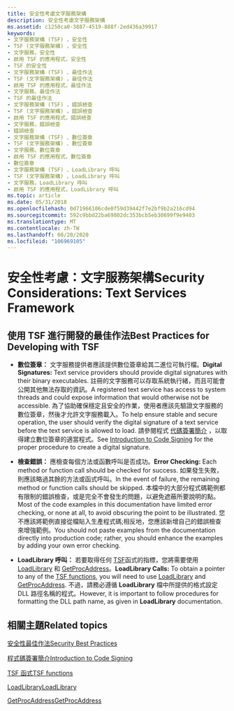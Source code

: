 ```yaml
---
title: 安全性考慮文字服務架構
description: 安全性考慮文字服務架構
ms.assetid: c1250ca0-3887-4519-888f-2ed436a39917
keywords:
- 文字服務架構 (TSF) ，安全性
- TSF (文字服務架構) ，安全性
- 文字服務，安全性
- 啟用 TSF 的應用程式，安全性
- TSF 的安全性
- 文字服務架構 (TSF) 、最佳作法
- TSF (文字服務架構) ，最佳作法
- 啟用 TSF 的應用程式，最佳作法
- 文字服務、最佳作法
- TSF 的最佳作法
- 文字服務架構 (TSF) ，錯誤檢查
- TSF (文字服務架構) ，錯誤檢查
- 啟用 TSF 的應用程式，錯誤檢查
- 文字服務，錯誤檢查
- 錯誤檢查
- 文字服務架構 (TSF) 、數位簽章
- TSF (文字服務架構) 、數位簽章
- 文字服務、數位簽章
- 啟用 TSF 的應用程式，數位簽章
- 數位簽章
- 文字服務架構 (TSF) 、LoadLibrary 呼叫
- TSF (文字服務架構) ，LoadLibrary 呼叫
- 文字服務，LoadLibrary 呼叫
- 啟用 TSF 的應用程式，LoadLibrary 呼叫
ms.topic: article
ms.date: 05/31/2018
ms.openlocfilehash: 0d71966106cde0f59d39442f7e2bf9b2a216cd94
ms.sourcegitcommit: 592c9bbd22ba69802dc353bcb5eb30699f9e9403
ms.translationtype: MT
ms.contentlocale: zh-TW
ms.lasthandoff: 08/20/2020
ms.locfileid: "106969105"
---
```

# <a name="security-considerations-text-services-framework"></a><span data-ttu-id="bfbd5-127">安全性考慮：文字服務架構</span><span class="sxs-lookup"><span data-stu-id="bfbd5-127">Security Considerations: Text Services Framework</span></span>

## <a name="best-practices-for-developing-with-tsf"></a><span data-ttu-id="bfbd5-128">使用 TSF 進行開發的最佳作法</span><span class="sxs-lookup"><span data-stu-id="bfbd5-128">Best Practices for Developing with TSF</span></span>

-   <span data-ttu-id="bfbd5-129">**數位簽章：** 文字服務提供者應該提供數位簽章給其二進位可執行檔。</span><span class="sxs-lookup"><span data-stu-id="bfbd5-129">**Digital Signatures:** Text service providers should provide digital signatures with their binary executables.</span></span> <span data-ttu-id="bfbd5-130">註冊的文字服務可以存取系統執行緒，而且可能會公開其他無法存取的資訊。</span><span class="sxs-lookup"><span data-stu-id="bfbd5-130">A registered text service has access to system threads and could expose information that would otherwise not be accessible.</span></span> <span data-ttu-id="bfbd5-131">為了協助確保穩定且安全的作業，使用者應該先驗證文字服務的數位簽章，然後才允許文字服務載入。</span><span class="sxs-lookup"><span data-stu-id="bfbd5-131">To help ensure stable and secure operation, the user should verify the digital signature of a text service before the text service is allowed to load.</span></span> <span data-ttu-id="bfbd5-132">請參閱程式 [代碼簽署簡介](/previous-versions/windows/internet-explorer/ie-developer/platform-apis/ms537361(v=vs.85)) ，以取得建立數位簽章的適當程式。</span><span class="sxs-lookup"><span data-stu-id="bfbd5-132">See [Introduction to Code Signing](/previous-versions/windows/internet-explorer/ie-developer/platform-apis/ms537361(v=vs.85)) for the proper procedure to create a digital signature.</span></span>
-   <span data-ttu-id="bfbd5-133">**檢查錯誤：** 應檢查每個方法或函數呼叫是否成功。</span><span class="sxs-lookup"><span data-stu-id="bfbd5-133">**Error Checking:** Each method or function call should be checked for success.</span></span> <span data-ttu-id="bfbd5-134">如果發生失敗，則應該略過其餘的方法或函式呼叫。</span><span class="sxs-lookup"><span data-stu-id="bfbd5-134">In the event of failure, the remaining method or function calls should be skipped.</span></span> <span data-ttu-id="bfbd5-135">本檔中的大部分程式碼範例都有限制的錯誤檢查，或是完全不會發生的問題，以避免遮蔽所要說明的點。</span><span class="sxs-lookup"><span data-stu-id="bfbd5-135">Most of the code examples in this documentation have limited error checking, or none at all, to avoid obscuring the point to be illustrated.</span></span> <span data-ttu-id="bfbd5-136">您不應該將範例直接從檔貼入生產程式碼;相反地，您應該新增自己的錯誤檢查來增強範例。</span><span class="sxs-lookup"><span data-stu-id="bfbd5-136">You should not paste examples from the documentation directly into production code; rather, you should enhance the examples by adding your own error checking.</span></span>

-   <span data-ttu-id="bfbd5-137">**LoadLibrary 呼叫：** 若要取得任何 [TSF](text-services-framework-functions.md)函式的指標，您將需要使用 [LoadLibrary](/windows/desktop/api/libloaderapi/nf-libloaderapi-loadlibrarya) 和 [GetProcAddress](/windows/desktop/api/libloaderapi/nf-libloaderapi-getprocaddress)。</span><span class="sxs-lookup"><span data-stu-id="bfbd5-137">**LoadLibrary Calls:** To obtain a pointer to any of the [TSF functions](text-services-framework-functions.md), you will need to use [LoadLibrary](/windows/desktop/api/libloaderapi/nf-libloaderapi-loadlibrarya) and [GetProcAddress](/windows/desktop/api/libloaderapi/nf-libloaderapi-getprocaddress).</span></span> <span data-ttu-id="bfbd5-138">不過，請務必遵循 **LoadLibrary** 檔中所提供的格式設定 DLL 路徑名稱的程式。</span><span class="sxs-lookup"><span data-stu-id="bfbd5-138">However, it is important to follow procedures for formatting the DLL path name, as given in **LoadLibrary** documentation.</span></span>

## <a name="related-topics"></a><span data-ttu-id="bfbd5-139">相關主題</span><span class="sxs-lookup"><span data-stu-id="bfbd5-139">Related topics</span></span>

<dl> <dt>

[<span data-ttu-id="bfbd5-140">安全性最佳作法</span><span class="sxs-lookup"><span data-stu-id="bfbd5-140">Security Best Practices</span></span>](/windows/desktop/SecBP/best-practices-for-the-security-apis)
</dt> <dt>

<span data-ttu-id="bfbd5-141">[程式碼簽署簡介](/previous-versions/windows/internet-explorer/ie-developer/platform-apis/ms537361(v=vs.85))</span><span class="sxs-lookup"><span data-stu-id="bfbd5-141">[Introduction to Code Signing](/previous-versions/windows/internet-explorer/ie-developer/platform-apis/ms537361(v=vs.85))</span></span>
</dt> <dt>

[<span data-ttu-id="bfbd5-142">TSF 函式</span><span class="sxs-lookup"><span data-stu-id="bfbd5-142">TSF functions</span></span>](text-services-framework-functions.md)
</dt> <dt>

[<span data-ttu-id="bfbd5-143">LoadLibrary</span><span class="sxs-lookup"><span data-stu-id="bfbd5-143">LoadLibrary</span></span>](/windows/desktop/api/libloaderapi/nf-libloaderapi-loadlibrarya)
</dt> <dt>

[<span data-ttu-id="bfbd5-144">GetProcAddress</span><span class="sxs-lookup"><span data-stu-id="bfbd5-144">GetProcAddress</span></span>](/windows/desktop/api/libloaderapi/nf-libloaderapi-getprocaddress)
</dt> </dl>

 

 